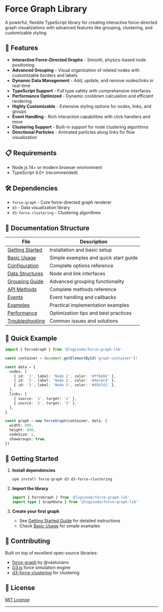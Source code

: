 # Force Graph Library

A powerful, flexible TypeScript library for creating interactive force-directed graph visualizations with advanced features like grouping, clustering, and customizable styling.

## 🚀 Features

- **Interactive Force-Directed Graphs** - Smooth, physics-based node positioning
- **Advanced Grouping** - Visual organization of related nodes with customizable borders and labels
- **Dynamic Data Management** - Add, update, and remove nodes/links in real-time
- **TypeScript Support** - Full type safety with comprehensive interfaces
- **Performance Optimized** - Dynamic cooldown calculation and efficient rendering
- **Highly Customizable** - Extensive styling options for nodes, links, and groups
- **Event Handling** - Rich interaction capabilities with click handlers and more
- **Clustering Support** - Built-in support for node clustering algorithms
- **Directional Particles** - Animated particles along links for flow visualization

## 📋 Requirements

- Node.js 14+ or modern browser environment
- TypeScript 4.0+ (recommended)

## 🛠️ Dependencies

- `force-graph` - Core force-directed graph renderer
- `d3` - Data visualization library
- `d3-force-clustering` - Clustering algorithms

## 📁 Documentation Structure

| File                                    | Description                           |
| --------------------------------------- | ------------------------------------- |
| [Getting Started](./getting-started.md) | Installation and basic setup          |
| [Basic Usage](./basic-usage.md)         | Simple examples and quick start guide |
| [Configuration](./configuration.md)     | Complete options reference            |
| [Data Structures](./data-structures.md) | Node and link interfaces              |
| [Grouping Guide](./grouping.md)         | Advanced grouping functionality       |
| [API Methods](./api-methods.md)         | Complete methods reference            |
| [Events](./events.md)                   | Event handling and callbacks          |
| [Examples](./examples.md)               | Practical implementation examples     |
| [Performance](./performance.md)         | Optimization tips and best practices  |
| [Troubleshooting](./troubleshooting.md) | Common issues and solutions           |

## 🎯 Quick Example

```typescript
import { ForceGraph } from '@logixode/force-graph-lib'

const container = document.getElementById('graph-container')!

const data = {
  nodes: [
    { id: '1', label: 'Node 1', color: '#ff6b6b' },
    { id: '2', label: 'Node 2', color: '#4ecdc4' },
    { id: '3', label: 'Node 3', color: '#45b7d1' },
  ],
  links: [
    { source: '1', target: '2' },
    { source: '2', target: '3' },
  ],
}

const graph = new ForceGraph(container, data, {
  width: 800,
  height: 600,
  nodeSize: 5,
  showGroups: true,
})
```

## 🚀 Getting Started

1. **Install dependencies**

   ```sh
   npm install force-graph d3 d3-force-clustering
   ```

2. **Import the library**

   ```typescript
   import { ForceGraph } from '@logixode/force-graph-lib'
   import type { GraphData } from '@logixode/force-graph-lib'
   ```

3. **Create your first graph**
   - See [Getting Started Guide](./getting-started.md) for detailed instructions
   - Check [Basic Usage](./basic-usage.md) for simple examples

## 🤝 Contributing

Built on top of excellent open-source libraries:

- [force-graph](https://github.com/vasturiano/force-graph) by @vasturiano
- [D3.js](https://d3js.org/) force simulation engine
- [d3-force-clustering](https://github.com/john-guerra/d3-force-clustering) for clustering

## 📄 License

[MIT License](https://github.com/logixode/force-graph-lib/blob/main/LICENSE)

---
